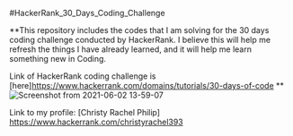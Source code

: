 #HackerRank_30_Days_Coding_Challenge

**This repository includes the codes that I am solving for the 30 days coding challenge conducted by HackerRank. 
I believe this will help me refresh the things I have already learned, and it will help me learn something new in Coding.

Link of HackerRank coding challenge is [here]https://www.hackerrank.com/domains/tutorials/30-days-of-code 
**
![Screenshot from 2021-06-02 13-59-07](https://user-images.githubusercontent.com/40349694/120530157-34f18700-c3ab-11eb-9210-c4ce452d6b29.png)


Link to my profile: [Christy Rachel Philip] https://www.hackerrank.com/christyrachel393

